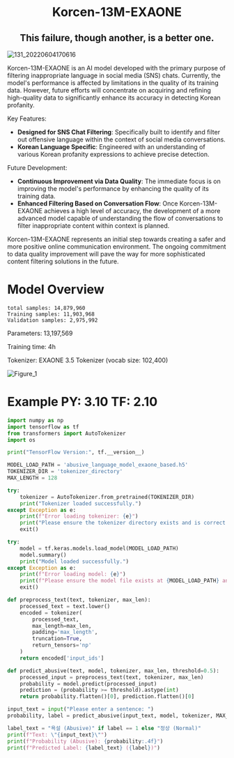 <div align="center">
  <h1>Korcen-13M-EXAONE</h1>
  <h2>This failure, though another, is a better one.</h2>
</div>

![131_20220604170616](https://user-images.githubusercontent.com/85154556/171998341-9a7439c8-122f-4a9f-beb6-0e0b3aad05ed.png)

Korcen-13M-EXAONE is an AI model developed with the primary purpose of filtering inappropriate language in social media (SNS) chats. Currently, the model's performance is affected by limitations in the quality of its training data. However, future efforts will concentrate on acquiring and refining high-quality data to significantly enhance its accuracy in detecting Korean profanity.

Key Features:
- **Designed for SNS Chat Filtering**: Specifically built to identify and filter out offensive language within the context of social media conversations.
- **Korean Language Specific**: Engineered with an understanding of various Korean profanity expressions to achieve precise detection.
  
Future Development:
- **Continuous Improvement via Data Quality**: The immediate focus is on improving the model's performance by enhancing the quality of its training data.
- **Enhanced Filtering Based on Conversation Flow**: Once Korcen-13M-EXAONE achieves a high level of accuracy, the development of a more advanced model capable of understanding the flow of conversations to filter inappropriate content within context is planned.
  
Korcen-13M-EXAONE represents an initial step towards creating a safer and more positive online communication environment. The ongoing commitment to data quality improvement will pave the way for more sophisticated content filtering solutions in the future.

# Model Overview
```
total samples: 14,879,960
Training samples: 11,903,968
Validation samples: 2,975,992
```

Parameters: 13,197,569

Training time: 4h

Tokenizer: EXAONE 3.5 Tokenizer (vocab size: 102,400)

![Figure_1](https://github.com/user-attachments/assets/08abd495-f039-4f00-af54-d95001a1c05f)

# Example PY: 3.10 TF: 2.10
```py
import numpy as np
import tensorflow as tf
from transformers import AutoTokenizer
import os

print("TensorFlow Version:", tf.__version__)

MODEL_LOAD_PATH = 'abusive_language_model_exaone_based.h5'
TOKENIZER_DIR = 'tokenizer_directory'
MAX_LENGTH = 128

try:
    tokenizer = AutoTokenizer.from_pretrained(TOKENIZER_DIR)
    print("Tokenizer loaded successfully.")
except Exception as e:
    print(f"Error loading tokenizer: {e}")
    print("Please ensure the tokenizer directory exists and is correct.")
    exit()

try:
    model = tf.keras.models.load_model(MODEL_LOAD_PATH)
    model.summary()
    print("Model loaded successfully.")
except Exception as e:
    print(f"Error loading model: {e}")
    print(f"Please ensure the model file exists at {MODEL_LOAD_PATH} and TensorFlow version is compatible.")
    exit()

def preprocess_text(text, tokenizer, max_len):
    processed_text = text.lower()
    encoded = tokenizer(
        processed_text,
        max_length=max_len,
        padding='max_length',
        truncation=True,
        return_tensors='np'
    )
    return encoded['input_ids']

def predict_abusive(text, model, tokenizer, max_len, threshold=0.5):
    processed_input = preprocess_text(text, tokenizer, max_len)
    probability = model.predict(processed_input)
    prediction = (probability >= threshold).astype(int)
    return probability.flatten()[0], prediction.flatten()[0]

input_text = input("Please enter a sentence: ")
probability, label = predict_abusive(input_text, model, tokenizer, MAX_LENGTH)

label_text = "욕설 (Abusive)" if label == 1 else "정상 (Normal)"
print(f"Text: \"{input_text}\"")
print(f"Probability (Abusive): {probability:.4f}")
print(f"Predicted Label: {label_text} ({label})")
```
